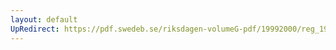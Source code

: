 ```yaml
---
layout: default
UpRedirect: https://pdf.swedeb.se/riksdagen-volumeG-pdf/19992000/reg_19992000/reg_19992000_0263.pdf
---
```


